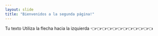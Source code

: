 ```yaml
---
layout: slide
title: "Bienvenidos a la segunda página!"
---
```

Tu texto
Utiliza la flecha hacia la izquierda
👈👈👈👈👈👈👈👈👈👈👈👈

